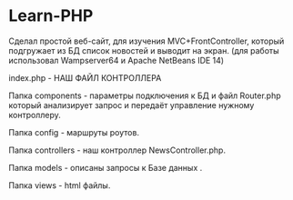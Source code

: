 # Learn-PHP

Сделал простой веб-сайт, для изучения MVC+FrontController, который подгружает из БД список новостей и выводит на экран. (для работы использовал Wampserver64 и Apache NetBeans IDE 14)

index.php - НАШ ФАЙЛ КОНТРОЛЛЕРА

Папка  components - параметры подключения к БД и файл Router.php который анализирует запрос и передаёт управление нужному контроллеру.

Папка config - маршруты роутов.

Папка controllers - наш контроллер NewsController.php.

Папка models - описаны запросы к Базе данных .

Папка views - html файлы.
